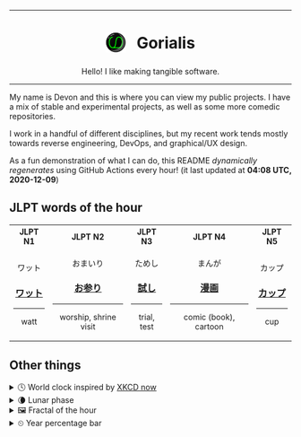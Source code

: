 ***

<h1 align="center">
<sub>
    <img src="readme/resources/avatar.png" height="36">
</sub>
&nbsp;
Gorialis
</h1>
<p align="center">
Hello! I like making tangible software.
</p>

***

My name is Devon and this is where you can view my public projects. I have a mix of stable and experimental projects, as well as some more comedic repositories.

I work in a handful of different disciplines, but my recent work tends mostly towards reverse engineering, DevOps, and graphical/UX design.

As a fun demonstration of what I can do, this README *dynamically regenerates* using GitHub Actions every hour! (it last updated at **04:08 UTC, 2020-12-09**)

<h2>JLPT words of the hour</h2>
<table>
    <tr>
        <th>JLPT N1</th>
        <th>JLPT N2</th>
        <th>JLPT N3</th>
        <th>JLPT N4</th>
        <th>JLPT N5</th>
    </tr>
    <tr>
        <td>
            <p align="center">ワット</p>
            <h3 align="center"><b><a href="https://jisho.org/search/%E3%83%AF%E3%83%83%E3%83%88">ワット</a></b></h3>
            <hr>
            <p align="center">watt</p>
        </td>
        <td>
            <p align="center">おまいり</p>
            <h3 align="center"><b><a href="https://jisho.org/search/%E3%81%8A%E5%8F%82%E3%82%8A">お参り</a></b></h3>
            <hr>
            <p align="center">worship,<wbr> shrine visit</p>
        </td>
        <td>
            <p align="center">ためし</p>
            <h3 align="center"><b><a href="https://jisho.org/search/%E8%A9%A6%E3%81%97">試し</a></b></h3>
            <hr>
            <p align="center">trial,<wbr> test</p>
        </td>
        <td>
            <p align="center">まんが</p>
            <h3 align="center"><b><a href="https://jisho.org/search/%E6%BC%AB%E7%94%BB">漫画</a></b></h3>
            <hr>
            <p align="center">comic (book),<wbr> cartoon</p>
        </td>
        <td>
            <p align="center">カップ</p>
            <h3 align="center"><b><a href="https://jisho.org/search/%E3%82%AB%E3%83%83%E3%83%97">カップ</a></b></h3>
            <hr>
            <p align="center">cup</p>
        </td>
    </tr>
</table>

<h2>Other things</h2>
<details>
<summary>🕓  World clock inspired by <a href="https://xkcd.com/now">XKCD now</a></summary>

> <img src="generated/now.png" width="512">

</details>
<details>
<summary>🌘 Lunar phase</summary>

The moon is approximately 83.40% through its phase (Waning Crescent).

</details>
<details>
<summary>&#x1f5bc; Fractal of the hour</summary>

> <img src="generated/fractal.png" width="512">

</details>
<details>
<summary>&#x23f2; Year percentage bar</summary>
<pre><code>2020 [██████████████████▁▁] 93.76%</code></pre>
</details>
